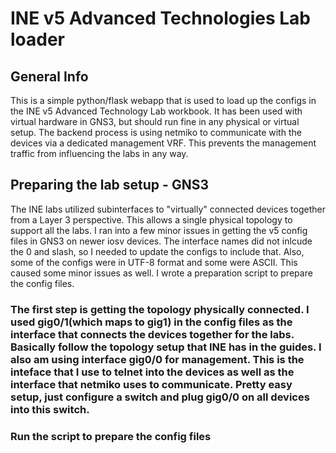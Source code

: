 # INE v5 Advanced Technologies Lab loader

## General Info
This is a simple python/flask webapp that is used to load up the configs in the INE v5 Advanced Technology Lab workbook.  It has been used with virtual hardware in GNS3, but should run fine in any physical or virtual setup.  The backend process is using netmiko to communicate with the devices via a dedicated management VRF.  This prevents the management traffic from influencing the labs in any way.

## Preparing the lab setup - GNS3
The INE labs utilized subinterfaces to "virtually" connected devices together from a Layer 3 perspective.  This allows a single physical topology to support all the labs.  I ran into a few minor issues in getting the v5 config files in GNS3 on newer iosv devices.  The interface names did not inlcude the 0 and slash, so I needed to update the configs to include that.  Also, some of the configs were in UTF-8 format and some were ASCII.  This caused some minor issues as well.  I wrote a preparation script to prepare the config files.

### The first step is getting the topology physically connected.  I used gig0/1(which maps to gig1) in the config files as the interface that connects the devices together for the labs.  Basically follow the topology setup that INE has in the guides.  I also am using interface gig0/0 for management.  This is the inteface that I use to telnet into the devices as well as the interface that netmiko uses to communicate.  Pretty easy setup, just configure a switch and plug gig0/0 on all devices into this switch.

### Run the script to prepare the config files

